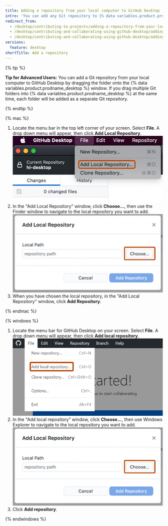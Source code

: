 ```yaml
---
title: Adding a repository from your local computer to GitHub Desktop
intro: 'You can add any Git repository to {% data variables.product.prodname_desktop %}, even if it''s not a {% data variables.product.prodname_dotcom %} repository.'
redirect_from:
  - /desktop/contributing-to-projects/adding-a-repository-from-your-local-computer-to-github-desktop
  - /desktop/contributing-and-collaborating-using-github-desktop/adding-a-repository-from-your-local-computer-to-github-desktop
  - /desktop/contributing-and-collaborating-using-github-desktop/adding-and-cloning-repositories/adding-a-repository-from-your-local-computer-to-github-desktop
versions:
  feature: desktop
shortTitle: Add a repository
---
```

{% tip %}

**Tip for Advanced Users:** You can add a Git repository from your local computer to GitHub Desktop by dragging the folder onto the {% data variables.product.prodname_desktop %} window. If you drag multiple Git folders into {% data variables.product.prodname_desktop %} at the same time, each folder will be added as a separate Git repository.

{% endtip %}

{% mac %}

1. Locate the menu bar in the top left corner of your screen. Select **File**. A drop down menu will appear, then click **Add Local Repository**.
   ![Screenshot of the menu bar on a Mac. The "File" dropdown menu is open, and an option labeled "Add Local Repository" is highlighted with an orange outline.](/assets/images/help/desktop/add-local-repository-mac.png)
2. In the "Add Local Repository" window, click **Choose...**, then use the Finder window to navigate to the local repository you want to add.
   ![Screenshot of the "Add Local Repository" window. Next to the "repository path" field, a button, labeled "Choose", is highlighted with an orange outline.](/assets/images/help/desktop/add-repo-choose-button-mac.png)
3. When you have chosen the local repository, in the "Add Local Repository" window, click **Add Repository**.

{% endmac %}

{% windows %}

1. Locate the menu bar for GitHub Desktop on your screen. Select **File**. A drop down menu will appear, then click **Add local repository**.
   ![Screenshot of the menu bar on Windows. The "File" dropdown menu is open, and an option labeled "Add local repository" is highlighted with an orange outline.](/assets/images/help/desktop/add-local-repository-windows.png)
2. In the "Add local repository" window, click **Choose...**, then use Windows Explorer to navigate to the local repository you want to add.
   ![Screenshot of the "Add local repository" window. Next to the "repository path" field, a button, labeled "Choose", is highlighted with an orange outline.](/assets/images/help/desktop/add-repo-choose-button-mac.png)
3. Click **Add repository**.

{% endwindows %}
